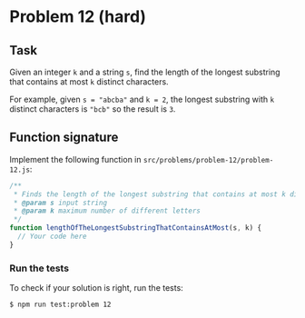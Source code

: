 # Problem 12 (hard)

## Task

Given an integer `k` and a string `s`, find the length of the longest substring that contains at most `k` distinct characters.

For example, given `s = "abcba"` and `k = 2`, the longest substring with `k` distinct characters is `"bcb"` so the result is `3`.

## Function signature

Implement the following function in `src/problems/problem-12/problem-12.js`:

```javascript
/**
 * Finds the length of the longest substring that contains at most k distinct characters
 * @param s input string
 * @param k maximum number of different letters
 */
function lengthOfTheLongestSubstringThatContainsAtMost(s, k) {
  // Your code here
}
```

### Run the tests

To check if your solution is right, run the tests:

```shell
$ npm run test:problem 12
```
